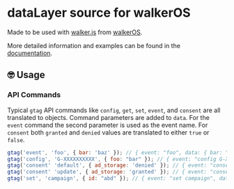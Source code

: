 # dataLayer source for walkerOS

Made to be used with
[walker.js](https://www.npmjs.com/package/@elbwalker/walker.js) from
[walkerOS](https://github.com/elbwalker/walkerOS).

More detailed information and examples can be found in the
[documentation](https://www.elbwalker.com/docs/sources/datalayer).

## 🤓 Usage

    

### API Commands

Typical `gtag` API commands like `config`, `get`, `set`, `event`, and `consent`
are all translated to objects. Command parameters are added to `data`. For the
`event` command the second parameter is used as the event name. For `consent`
both `granted` and `denied` values are translated to either `true` or `false`.

```js
gtag('event', 'foo', { bar: 'baz' }); // { event: "foo", data: { bar: "baz" }}
gtag('config', 'G-XXXXXXXXXX', { foo: "bar" }); // { event: "config G-XXXXXXXXXX", data: { foo: "bar" }}
gtag('consent' 'default', { ad_storage: 'denied' }); // { event: "consent default", data: { ad_storage: false }}
gtag('consent' 'update', { ad_storage: 'granted' }); // { event: "consent update", data: { ad_storage: true }}
gtag('set', 'campaign', { id: "abd" }); // { event: "set campaign", data: { id: "abc" }}
```
